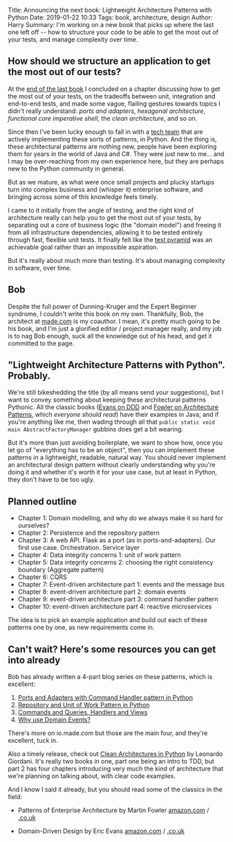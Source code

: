 Title: Announcing the next book: Lightweight Architecture Patterns with Python
Date: 2019-01-22 10:33
Tags: book, architecture, design
Author: Harry
Summary: I'm working on a new book that picks up where the last one left off -- how to structure your code to be able to get the most out of your tests, and manage complexity over time.


## How should we structure an application to get the most out of our tests?

At the [end of the last book](https://www.obeythetestinggoat.com/book/chapter_hot_lava.html)
I concluded on a chapter discussing how to get the most out of your tests, on
the tradeoffs between unit, integration and end-to-end tests, and made some
vague, flailing gestures towards topics I didn't really understand: _ports and
adapters_, _hexagonal architecture_, _functional core imperative shell_, the
_clean architecture_, and so on.

Since then I've been lucky enough to fall in with a [tech team](https://io.made.com/)
that are actively implementing these sorts of patterns, in Python.  And the
thing is, these architectural patterns are nothing new, people have been
exploring them for years in the world of Java and C#.  They were just new to
me... and I may be over-reaching from my own experience here, but they are
perhaps new to the Python community in general.

But as we mature, as what were once small projects and plucky startups turn
into complex business and (whisper it) enterprise software, and bringing
across some of this knowledge feels timely.

I came to it initially from the angle of testing, and the right kind of
architecture really can help you to get the most out of your tests, by
separating out a core of business logic (the "domain model") and freeing it
from all infrastructure dependencies, allowing it to be tested entirely through
fast, flexible unit tests.  It finally felt like the 
[test pyramid](https://martinfowler.com/articles/practical-test-pyramid.html) was
an achievable goal rather than an impossible aspiration.

But it's really about much more than testing.  It's about managing complexity
in software, over time.

## Bob

Despite the full power of Dunning-Kruger and the Expert Beginner syndrome, I
couldn't write this book on my own.  Thankfully, Bob, the architect at 
[made.com](https://www.made.com/) is my coauthor.  I mean, it's pretty much
going to be his book, and I'm just a glorified editor / project manager
really, and my job is to nag Bob enough, suck all the knowledge out of
his head, and get it committed to the page.


## "Lightweight Architecture Patterns with Python".  Probably.

We're still bikeshedding the title (by all means send your suggestions), but
I want to convey something about keeping these architectural patterns Pythonic.
All the classic books ([Evans on DDD](https://domainlanguage.com/ddd/) and 
[Fowler on Architecture Patterns](https://www.martinfowler.com/books/eaa.html),
which _everyone should read_) have their examples in Java, and if you're anything
like me, then wading through all that `public static void main AbstractFactoryManager`
gubbins does get a bit wearing.

But it's more than just avoiding boilerplate, we want to show how, once you let
go of "everything has to be an object", then you can implement these patterns
in a lightweight, readable, natural way.  You should never implement an architectural
design pattern without clearly understanding why you're doing it and whether it's
worth it for your use case, but at least in Python, they don't have to be too ugly.


## Planned outline

* Chapter 1: Domain modelling, and why do we always make it so hard for ourselves?
* Chapter 2: Persistence and the repository pattern
* Chapter 3: A web API.  Flask as a port (as in ports-and-adapters). Our first use case.  Orchestration. Service layer
* Chapter 4: Data integrity concerns 1: unit of work pattern
* Chapter 5: Data integrity concerns 2: choosing the right consistency boundary (Aggregate pattern)
* Chapter 6: CQRS
* Chapter 7: Event-driven architecture part 1: events and the message bus
* Chapter 8: event-driven architecture part 2: domain events
* Chapter 9: event-driven architecture part 3: command handler pattern
* Chapter 10: event-driven architecture part 4: reactive microservices

The idea is to pick an example application and build out each of these
patterns one by one, as new requirements come in.


## Can't wait?  Here's some resources you can get into already

Bob has already written a 4-part blog series on these patterns, which is
excellent:


1. [Ports and Adapters with Command Handler pattern in Python](https://io.made.com/introducing-command-handler/)
2. [Repository and Unit of Work Pattern in Python](https://io.made.com/repository-and-unit-of-work-pattern-in-python/ )
3. [Commands and Queries, Handlers and Views](https://io.made.com/commands-and-queries-handlers-and-views/)
4. [Why use Domain Events?](https://io.made.com/why-use-domain-events/)

There's more on io.made.com but those are the main four, and they're excellent, tuck in.

Also a timely release, check out 
[Clean Architectures in Python](https://leanpub.com/clean-architectures-in-python) by Leonardo Giordani.  It's really two  books in one, part one being an intro to TDD, but part 2 has four chapters introducing very much the kind of architecture that we're planning on talking about, with clear code examples.


And I know I said it already, but you should read some of the classics in the field:

* Patterns of Enterprise Architecture by Martin Fowler [amazon.com](https://amzn.to/2U6HTZN) / [.co.uk](https://amzn.to/2R0WkN3)

* Domain-Driven Design by Eric Evans [amazon.com](https://amzn.to/2W9nANe) / [.co.uk](https://amzn.to/2B7vmOP)

